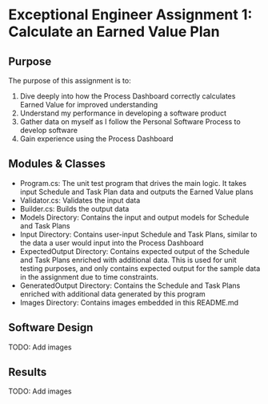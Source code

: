 # Exceptional Engineer Assignment 1: Calculate an Earned Value Plan

## Purpose
The purpose of this assignment is to:
1. Dive deeply into how the Process Dashboard correctly calculates Earned Value for improved understanding
2. Understand my performance in developing a software product
3. Gather data on myself as I follow the Personal Software Process to develop software
4. Gain experience using the Process Dashboard

## Modules & Classes
- Program.cs: The unit test program that drives the main logic. It takes input Schedule and Task Plan data and outputs
  the Earned Value plans
- Validator.cs: Validates the input data
- Builder.cs: Builds the output data
- Models Directory: Contains the input and output models for Schedule and Task Plans
- Input Directory: Contains user-input Schedule and Task Plans, similar to the data a user would input into the Process
  Dashboard
- ExpectedOutput Directory: Contains expected output of the Schedule and Task Plans enriched with additional data. This
  is used for unit testing purposes, and only contains expected output for the sample data in the assignment due to
  time constraints.
- GeneratedOutput Directory: Contains the Schedule and Task Plans enriched with additional data generated by this
  program
- Images Directory: Contains images embedded in this README.md

## Software Design

TODO: Add images

## Results

TODO: Add images

